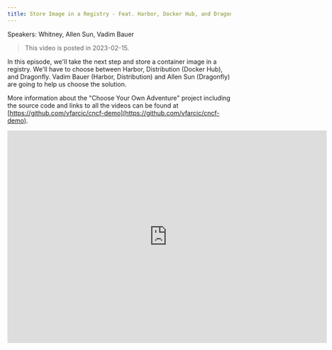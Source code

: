 ```yaml
---
title: Store Image in a Registry - Feat. Harbor, Docker Hub, and Dragonfly
---
```


Speakers: Whitney, Allen Sun, Vadim Bauer

> This video is posted in 2023-02-15.

In this episode, we'll take the next step and store a container image in a registry.
We'll have to choose between Harbor, Distribution (Docker Hub), and Dragonfly.
Vadim Bauer (Harbor, Distribution) and Allen Sun (Dragonfly) are going to help us choose the solution.

More information about the "Choose Your Own Adventure" project including the source code and
links to all the videos can be found at [https://github.com/vfarcic/cncf-demo](https://github.com/vfarcic/cncf-demo).

<!-- markdownlint-disable -->

<iframe width="720" height="480" src="https://www.youtube.com/embed/QP8xGYwevKo" title="YouTube video player" frameborder="0" allow="accelerometer; autoplay; clipboard-write; encrypted-media; gyroscope; picture-in-picture" allowfullscreen> </iframe>

<!-- markdownlint-restore -->

